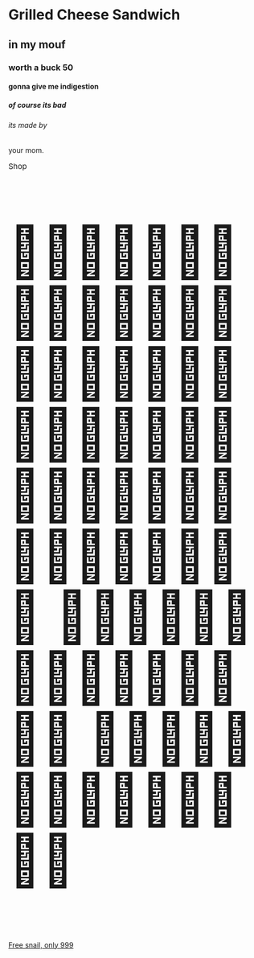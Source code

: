 <!DOCTYPE html>
<!-- saved from url=(0041)https://novasco.github.io/MyFirstWebpage/ -->
<html><head><meta http-equiv="Content-Type" content="text/html; charset=UTF-8">
<title>Zakaria</title>
</head>
<body>

<h1>Grilled Cheese Sandwich</h1>
  <h2>in my mouf</h2>
   <h3>worth a buck 50</h3>
   <h4>gonna give me indigestion</h4> 
   <h5>of course its bad</h5>
   <h6> its made by</h6>
<p>your mom.</p>
  <div class="w3-col l3 m3 s12">
<a class="w3-button ws-grey w3-block w3-round" href="https://shop.w3schools.com/" target="_blank" style="text-decoration:none;margin-top:1px;margin-bottom:1px;font-size:15px">Shop</a>
</div>
  <p style="font-size:100px">
🗿🗿🗿🗿🗿🗿🗿🗿🗿🗿🗿🗿🗿🗿
  🗿🗿🗿🗿🗿🗿🗿🗿🗿🗿🗿🗿🗿🗿
  🗿🗿🗿🗿🗿🗿🗿🗿🗿🗿🗿🗿🗿🗿🗿
  🗿🗿🗿🗿🗿🗿🗿🗿🗿🗿🗿🗿🗿🗿🗿
  🗿🗿🗿🗿🗿🗿🗿🗿🗿🗿🗿🗿🗿🗿
  </p>
  
  <a class="a-link-normal a-text-normal" href="https://novasco.github.io/gp/slredirect/picassoRedirect.html/ref=pa_sp_atf_aps_sr_pg1_1?ie=UTF8&amp;adId=A04674902GY5ZV1WSN941&amp;url=%2FLive-Land-Snail-Otala-Lactea%2Fdp%2FB08H1DY658%2Fref%3Dsr_1_1_sspa%3Fdchild%3D1%26keywords%3Dlive%2Bsnails%26qid%3D1630418873%26sr%3D8-1-spons%26psc%3D1&amp;qualifier=1630418873&amp;id=7264206983373625&amp;widgetName=sp_atf"><span class="a-size-medium a-color-base a-text-normal">Free snail, only 999</span> </a>


</body></html>
